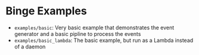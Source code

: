# Binge Examples 

- `examples/basic`: Very basic example that demonstrates the event generator and a basic pipline to process the events
- `examples/basic_lambda`: The basic example, but run as a Lambda instead of a daemon
